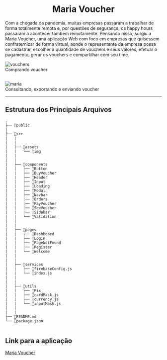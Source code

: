## <Maria Voucher>
 
<h1 align="center">Maria Voucher</h1>

Com a chegada da pandemia, muitas empresas passaram a trabalhar de forma totalmente remota e,
por questões de segurança, os happy hours passaram a acontecer também remotamente.
Pensando nisso, surgiu a Maria Voucher, uma aplicação Web com foco em empresas que quisessem
confraternizar de forma virtual, aonde o representante da empresa possa se cadastrar, escolher a
quantidade de vouchers e seus valores, efetuar o pagamento, gerar os vouchers e compartilhar com seu time.
 
 ![vouchers](https://user-images.githubusercontent.com/64505863/145117069-4277d8c3-1f0a-42af-b0bf-e99da1259cad.gif)
 <br>
 Comprando voucher
 
 ##
 
 ![maria](https://user-images.githubusercontent.com/64505863/145118117-d3634020-9390-4c71-8b93-533621df1bff.gif)
 <br>
 Consultando, exportando e enviando voucher
 
---

## Estrutura dos Principais Arquivos

```
.
├── 📁public
|
├── 📁src
|   |
|   |
|   ├── 📁assets
|   |   └── 📁img
|   |
|   |
|   ├── 📁components
|   |   ├── 📁Button
|   |   ├── 📁BuyVoucher
|   |   ├── 📁Header
|   |   ├── 📁Input
|   |   ├── 📁Loading
|   |   ├── 📁Modal
|   |   ├── 📁Navbar
|   |   |── 📁Orders
|   |   |── 📁PayVoucher
|   |   |── 📁SeeVoucher
|   |   |── 📁Sidebar
|   |   └── 📁Validation
|   |
|   |
|   ├── 📁pages
|   |   ├── 📁Dashboard
|   |   ├── 📁Login
|   |   ├── 📁PageNotFound
|   |   |── 📁Register
|   |   └── 📁Welcome
|   |
|   |
|   ├── 📁services
|   |   ├── 📄firebaseConfig.js
|   |   └── 📄index.js
|   |
|   |
|   ├── 📁utils
|   |   ├── 📁Pix
|   |   ├── 📄cardMask.js
|   |   ├── 📄currency.js
|   |   └── 📄inputMask.js
|   |
|   |
├── 📄README.md
└── 📄package.json
 
```

## Link para a aplicação
[Maria Voucher](https://tf-ze-delivery.web.app/)
